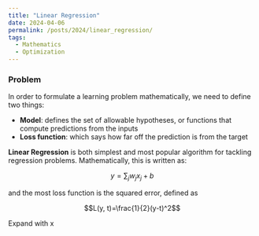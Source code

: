 ```yaml
---
title: "Linear Regression"
date: 2024-04-06
permalink: /posts/2024/linear_regression/
tags:
  - Mathematics
  - Optimization
---
```


<head>
    <style type="text/css">
        figure{text-align: center;}
        math{text-align: center;}
    </style>
</head>


### Problem

In order to formulate a learning problem mathematically, we need to define two things:
+ **Model**: defines the set of allowable hypotheses, or functions that compute predictions from the inputs
+ **Loss function**: which says how far off the prediction is from the target

**Linear Regression** is both simplest and most popular algorithm for tackling regression problems. Mathematically, this is written as:

$$y=\sum_jw_jx_j+b$$

and the most loss function is the squared error, defined as

$$L(y, t)=\frac{1}{2}(y-t)^2$$

Expand with x

